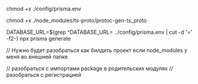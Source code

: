 chmod +x ./config/prisma.env

chmod +x ./node_modules/ts-proto/protoc-gen-ts_proto

DATABASE_URL=$(grep ^DATABASE_URL= ../config/prisma.env | cut -d '=' -f2-) npx prisma generate

// Нужно будет разобраться как билдить проект если node_modules у меня во внешней папке


// разобраться с импортами package в родительских модулях
// разобраться с регистрацией